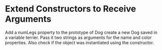 # Extend Constructors to Receive Arguments

 Add a numLegs property to the prototype of Dog
 create a new Dog saved in a variable terrier. Pass it two strings as arguments for the name and color properties.
 Also check if the object was instantiated using the constructor.